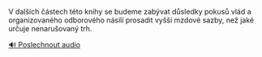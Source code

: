 
V dalších částech této knihy se budeme zabývat důsledky pokusů vlád a organizovaného odborového násilí prosadit vyšší mzdové sazby, než jaké určuje nenarušovaný trh.

[🔊 Poslechnout audio](/data/7-paragraphs/audio/chapter_60/para_006-V-dalch-stech-tto-knihy-se-budeme-zabvat-ds.mp3)
